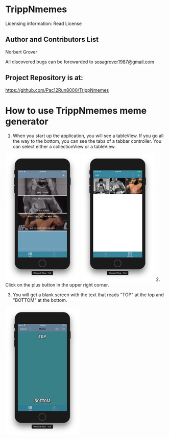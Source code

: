 #  TrippNmemes
Licensing information: Read License

Author and Contributors List
------
Norbert Grover

All discovered bugs can be forewarded to sosagrover1987@gmail.com

Project Repository is at:
------
https://github.com/Pac12Run8000/TrippNmemes

How to use TrippNmemes meme generator
======
1. When you start up the application, you will see a tableView. If you go all the way to the bottom, you can see the tabs of a tabbar controller. You can select either a collectionView or a tableView. 
<img src="images/tableView.png" height="400">
<img src="images/collectionView.png" height="400">
2. Click on the plus button in the upper right corner.

3. You will get a blank screen with the text that reads "TOP" at the top and "BOTTOM" at the bottom.
<img src="images/addAnImage.png" height="400">
